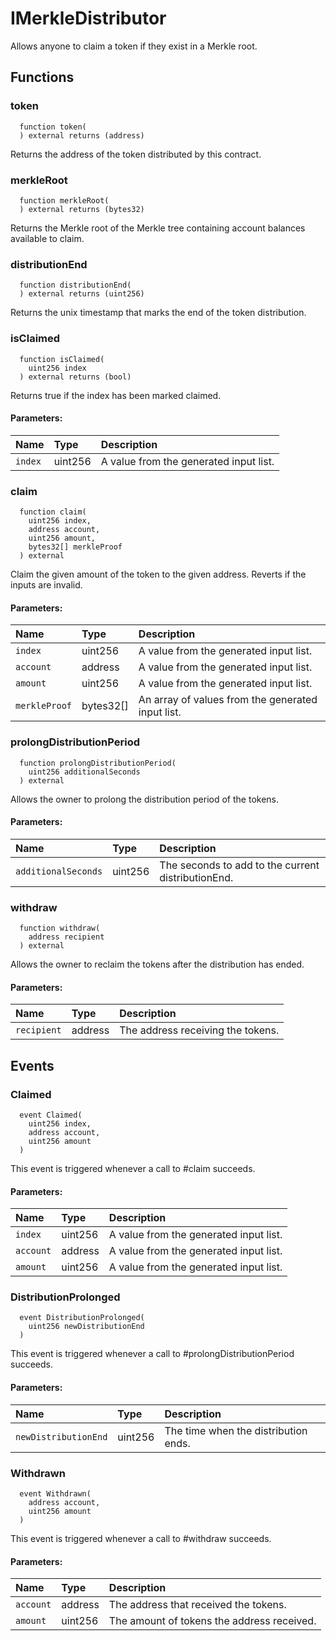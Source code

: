 # IMerkleDistributor

Allows anyone to claim a token if they exist in a Merkle root.



## Functions
### token
```solidity
  function token(
  ) external returns (address)
```
Returns the address of the token distributed by this contract.



### merkleRoot
```solidity
  function merkleRoot(
  ) external returns (bytes32)
```
Returns the Merkle root of the Merkle tree containing account balances available to claim.



### distributionEnd
```solidity
  function distributionEnd(
  ) external returns (uint256)
```
Returns the unix timestamp that marks the end of the token distribution.



### isClaimed
```solidity
  function isClaimed(
    uint256 index
  ) external returns (bool)
```
Returns true if the index has been marked claimed.


#### Parameters:
| Name | Type | Description                                                          |
| :--- | :--- | :------------------------------------------------------------------- |
|`index` | uint256 | A value from the generated input list.

### claim
```solidity
  function claim(
    uint256 index,
    address account,
    uint256 amount,
    bytes32[] merkleProof
  ) external
```
Claim the given amount of the token to the given address. Reverts if the inputs are invalid.


#### Parameters:
| Name | Type | Description                                                          |
| :--- | :--- | :------------------------------------------------------------------- |
|`index` | uint256 | A value from the generated input list.
|`account` | address | A value from the generated input list.
|`amount` | uint256 | A value from the generated input list.
|`merkleProof` | bytes32[] | An array of values from the generated input list.

### prolongDistributionPeriod
```solidity
  function prolongDistributionPeriod(
    uint256 additionalSeconds
  ) external
```
Allows the owner to prolong the distribution period of the tokens.


#### Parameters:
| Name | Type | Description                                                          |
| :--- | :--- | :------------------------------------------------------------------- |
|`additionalSeconds` | uint256 | The seconds to add to the current distributionEnd.

### withdraw
```solidity
  function withdraw(
    address recipient
  ) external
```
Allows the owner to reclaim the tokens after the distribution has ended.


#### Parameters:
| Name | Type | Description                                                          |
| :--- | :--- | :------------------------------------------------------------------- |
|`recipient` | address | The address receiving the tokens.

## Events
### Claimed
```solidity
  event Claimed(
    uint256 index,
    address account,
    uint256 amount
  )
```
This event is triggered whenever a call to #claim succeeds.


#### Parameters:
| Name                           | Type          | Description                                    |
| :----------------------------- | :------------ | :--------------------------------------------- |
|`index`| uint256 | A value from the generated input list.
|`account`| address | A value from the generated input list.
|`amount`| uint256 | A value from the generated input list.
### DistributionProlonged
```solidity
  event DistributionProlonged(
    uint256 newDistributionEnd
  )
```
This event is triggered whenever a call to #prolongDistributionPeriod succeeds.


#### Parameters:
| Name                           | Type          | Description                                    |
| :----------------------------- | :------------ | :--------------------------------------------- |
|`newDistributionEnd`| uint256 | The time when the distribution ends.
### Withdrawn
```solidity
  event Withdrawn(
    address account,
    uint256 amount
  )
```
This event is triggered whenever a call to #withdraw succeeds.


#### Parameters:
| Name                           | Type          | Description                                    |
| :----------------------------- | :------------ | :--------------------------------------------- |
|`account`| address | The address that received the tokens.
|`amount`| uint256 | The amount of tokens the address received.
